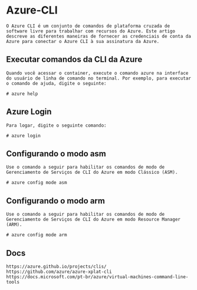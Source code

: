 # Azure-CLI
	O Azure CLI é um conjunto de comandos de plataforma cruzada de software livre para trabalhar com recursos do Azure. Este artigo descreve as diferentes maneiras de fornecer as credenciais de conta da Azure para conectar o Azure CLI à sua assinatura da Azure.


## Executar comandos da CLI da Azure
	Quando você acessar o container, execute o comando azure na interface do usuário de linha de comando no terminal. Por exemplo, para executar o comando de ajuda, digite o seguinte:
 
	# azure help

## Azure Login
	Para logar, digite o seguinte comando:
 
	# azure login

## Configurando o modo asm
	Use o comando a seguir para habilitar os comandos de modo de Gerenciamento de Serviços de CLI do Azure em modo Clássico (ASM).
	
	# azure config mode asm

## Configurando o modo arm
	Use o comando a seguir para habilitar os comandos de modo de Gerenciamento de Serviços de CLI do Azure em modo Resource Manager (ARM).
	
	# azure config mode arm

## Docs

	https://azure.github.io/projects/clis/
	https://github.com/azure/azure-xplat-cli
	https://docs.microsoft.com/pt-br/azure/virtual-machines-command-line-tools